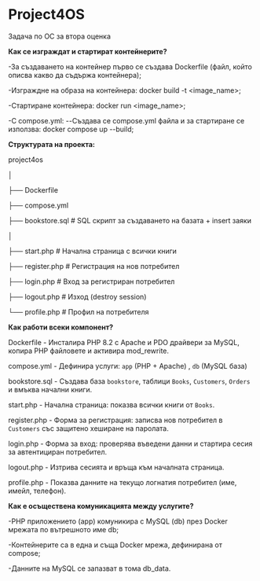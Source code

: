 # Project4OS
Задача по ОС за втора оценка

**Как се изграждат и стартират контейнерите?**

-За създаването на контейнер първо се създава Dockerfile (файл, който описва какво да съдържа контейнера);

-Изграждне на образа на контейнера: docker build -t <image_name>;

-Стартиране контейнера: docker run <image_name>;

-С compose.yml: 
  --Създава се compose.yml файла и за стартиране се използва: docker compose up --build;



**Структурата на проекта:**

project4os

│

├── Dockerfile      

├── compose.yml   

├── bookstore.sql                # SQL скрипт за създаването на базата + insert заяки

│

├── start.php                # Начална страница с всички книги

├── register.php             # Регистрация на нов потребител

├── login.php                # Вход за регистриран потребител

├── logout.php               # Изход (destroy session)

└── profile.php              # Профил на потребителя



**Как работи всеки компонент?**

Dockerfile         - Инсталира PHP 8.2 с Apache и PDO драйвери за MySQL, копира PHP файловете и активира mod\_rewrite.    

compose.yml        - Дефинира услуги: `app` (PHP + Apache) , `db` (MySQL база)

bookstore.sql      - Създава база `bookstore`, таблици `Books`, `Customers`, `Orders` и вмъква начални книги.   

start.php          - Начална страница: показва всички книги от `Books`.                                             

register.php       - Форма за регистрация: записва нов потребител в `Customers` със защитено хеширане на паролата.  

login.php          - Форма за вход: проверява въведени данни и стартира сесия за автентициран потребител.       

logout.php         - Изтрива сесията и връща към началната страница.                                     

profile.php        - Показва данните на текущо логнатия потребител (име, имейл, телефон).     



**Как е осъществена комуникацията между услугите?**

-PHP приложението (app) комуникира с MySQL (db) през Docker мрежата по вътрешното име db;

-Контейнерите са в една и съща Docker мрежа, дефинирана от compose;

-Данните на MySQL се запазват в тома db_data.
